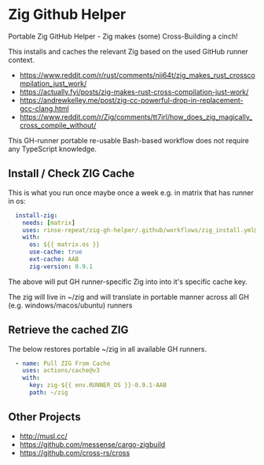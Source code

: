 # Zig Github Helper

Portable Zig GitHub Helper - Zig makes (some) Cross-Building a cinch!

This installs and caches the relevant Zig based on the used GitHub runner context.

- https://www.reddit.com/r/rust/comments/nii64t/zig_makes_rust_crosscompilation_just_work/
- https://actually.fyi/posts/zig-makes-rust-cross-compilation-just-work/
- https://andrewkelley.me/post/zig-cc-powerful-drop-in-replacement-gcc-clang.html
- https://www.reddit.com/r/Zig/comments/tt7irl/how_does_zig_magically_cross_compile_without/

This GH-runner portable re-usable Bash-based workflow does not require any TypeScript knowledge.

## Install / Check ZIG Cache

This is what you run once maybe once a week e.g. in matrix that has runner in os:

```yaml
  install-zig:
    needs: [matrix]
    uses: rinse-repeat/zig-gh-helper/.github/workflows/zig_install.yml@main
    with:
      os: ${{ matrix.os }}
      use-cache: true
      ext-cache: AAB
      zig-version: 0.9.1
```

The above will put GH runner-specific Zig into into it's specific cache key.

The zig will live in ~/zig and will translate in portable manner across all GH (e.g. windows/macos/ubuntu) runners

## Retrieve the cached ZIG

The below restores portable ~/zig in all available GH runners.

```yaml
  - name: Pull ZIG From Cache
    uses: actions/cache@v3
    with:
      key: zig-${{ env.RUNNER_OS }}-0.9.1-AAB
      path: ~/zig
```

## Other Projects

- http://musl.cc/
- https://github.com/messense/cargo-zigbuild
- https://github.com/cross-rs/cross
